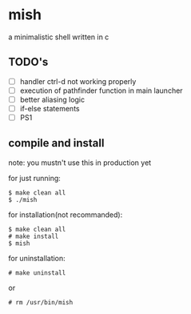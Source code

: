 # mish
a minimalistic shell written in c




## TODO's

- [ ] handler ctrl-d not working properly
- [ ] execution of pathfinder function in main launcher
- [ ] better aliasing logic
- [ ] if-else statements  
- [ ] PS1 

## compile and install

note: you mustn't use this in production yet

for just running:

```
$ make clean all
$ ./mish
```

for installation(not recommanded):

```
$ make clean all
# make install
$ mish
```

for uninstallation:

```
# make uninstall 
```
or
```
# rm /usr/bin/mish
```